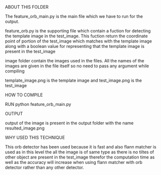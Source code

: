 
ABOUT THIS FOLDER

The feature_orb_main.py is the main file which we have to run for the output.

feature_orb.py is the supporting file which contain a fuction for detecting the template image in the test_image.
This fuction return the coordinate point of portion of the test_image which matches with the template image along with a 
boolean value for representing that the template image is present in the test_image

image folder contain the images used in the files. All the names of the images are given in the file itself so no need to pass any argument while compiling

template_image.png is the template image and test_image.png is the test_image


HOW TO COMPILE

RUN python feature_orb_main.py

OUTPUT

output of the image is present in the output folder with the name resulted_image.png


WHY USED THIS TECHNIQUE

This orb detector has been used because it is fast and also flann matcher is used as in this level the all the image is of same type as there is no tiltes of other
object are present in the test_image therefor the computation time as well as the accuracy will increase when using flann matcher with orb detector rather than any other detector.


















